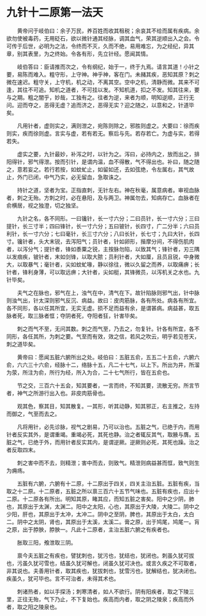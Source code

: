 # 九针十二原第一法天

　　黄帝问于岐伯曰：余子万民，养百姓而收其租税；余哀其不给而属有疾病。余欲勿使被毒药，无用砭石，欲以微针通其经脉，调其血气，荣其逆顺出入之会。令可传于后世，必明为之法，令终而不灭，久而不绝，易用难忘，为之经纪，异其章，别其表里，为之终始。令各有形，先立针经。愿闻其情。

　　岐伯答曰：臣请推而次之，令有纲纪，始于一，终于九焉。请言其道！小针之要，易陈而难入。粗守形，上守神。神乎神，客在门。未赭其疾，恶知其原？刺之微在速迟。粗守关，上守机，机之动，不离其空。空中之机，清静而微。其来不可逢，其往不可追。知机之道者，不可挂以发。不知机道，扣之不发。知其往来，要与之期。粗之闇乎，妙哉，工独有之。往者为逆，来者为顺，明知逆顺，正行无问。迎而夺之，恶得无虚？追而济之，恶得无实？迎之随之，以意和之，针道毕矣。

　　凡用针者，虚则实之，满则泄之，宛陈则除之，邪胜则虚之。大要曰：徐而疾则实，疾而徐则虚。言实与虚，若有若无。察后与先。若存若亡。为虚与实，若得若失。

　　虚实之要，九针最妙，补泻之时，以针为之。泻曰，必持内之，放而出之，排阳得针，邪气得泄。按而引针，是谓内温，血不得散，气不得出也。补曰，随之随之，意若妄之。若行若按，如蚊虻止，如留如还，去如弦绝，令左属右，其气故止，外门已闭，中气乃实，必无留血，急取诛之。

　　持针之道，坚者为宝。正指直刺，无针左右。神在秋毫，属意病者。审视血脉者，刺之无殆。方刺之时，必在悬阳，及与两卫。神属勿去，知病存亡。血脉者在俞横居，视之独澄，切之独坚。

　　九针之名，各不同形。一曰镵针，长一寸六分；二曰员针，长一寸六分；三曰提针，长三寸半；四曰锋针，长一寸六分；五曰铍针，长四寸，广二分半；六曰员利针，长一寸六分；七曰毫针，长三寸六分；八曰长针，长七寸；九曰大针，长四寸。镵针者，头大末锐，去泻阳气；员针者，针如卵形，揩摩分间，不得伤肌肉者，以泻分气；提针者，锋如黍粟之锐，主按脉勿陷，以致其气；锋针者，刃三隅以发痼疾，铍针者，末如剑锋，以取大脓；员利针者，大如厘，且员且锐，中身微大，以取暴气；毫针者，尖如蚊虻喙，静以徐往，微以久留之而养，以取痛痹；长针者，锋利身薄，可以取远痹；大针者，尖如梃，其锋微员，以泻机关之水也。九针毕矣。

　　夫气之在脉也，邪气在上，浊气在中，清气在下。故针陷脉则邪气出，针中脉则浊气出，针太深则邪气反沉、病益。故曰：皮肉筋脉，各有所处。病各有所宜。各不同形，各以任其所宜，无实无虚。损不足而益有余，是谓甚病。病益甚，取五脉者死，取三脉者恇；夺阴者死，夺阳者狂，针害毕矣。

　　刺之而气不至，无问其数。刺之而气至，乃去之，勿复针。针各有所宜，各不同形，各任其所，为刺之要。气至而有效，效之信，若风之吹云，明乎若见苍天，刺之道毕矣。

　　黄帝曰：愿闻五脏六腑所出之处。岐伯曰：五脏五俞，五五二十五俞，六腑六俞，六六三十六俞，经脉十二，络脉十五，凡二十七气，以上下。所出为井，所溜为荥，所注为俞，所行为经，所入为合，二十七气所行，皆在五俞也。

　　节之交，三百六十五会，知其要者，一言而终，不知其要，流散无穷。所言节者，神气之所游行出入也。非皮肉筋骨也。

　　观其色，察其目，知其散复。一其形，听其动静，知其邪正，右主推之，左持而御之，气至而去之。

　　凡将用针，必先诊脉，视气之剧易，乃可以治也。五脏之气，已绝于内，而用针者反实其外，是谓重竭。重竭必死，其死也静。治之者辄反其气，取腋与膺。五脏之气，已绝于外，而用针者反实其内，是谓逆厥。逆厥则必死，其死也躁。治之者反取四末。

　　刺之害中而不去，则精泄；害中而去，则致气。精泄则病益甚而恇，致气则生为痈疡。

　　五脏有六腑，六腑有十二原，十二原出于四关，四关主治五脏。五脏有疾，当取之十二原。十二原者，五脏之所以禀三百六十五节气味也。五脏有疾也，应出十二原。十二原各有所出。明知其原，睹其应，而知五脏之害矣。阳中之少阴，肺也，其原出于太渊，太渊二。阳中之太阳，心也，其原出于大陵，大陵二。阴中之少阳，肝也，其原出于太冲，太冲二。阴中之至阴，脾也，其原出于太白，太白二。阴中之太阴，肾也，其原出于太溪，太溪二。膏之原，出于鸠尾，鸠尾一。肓之原，出于脖胦，脖胦一。凡此十二原者，主治五脏六腑之有疾者也。

　　胀取三阳，飧泄取三阴。

　　禀今夫五脏之有疾也，譬犹刺也，犹污也，犹结也，犹闭也。刺虽久犹可拔也，污虽久犹可雪也，结虽久犹可解也，闭虽久犹可决也。或言久疾之不可取者，非其说也。夫善用针者，取其疾也，犹拔刺也，犹雪污也，犹解结也，犹决闭也。疾虽久，犹可毕也。言不可治者，未得其术也。

　　刺诸热者，如以手探汤；刺寒清者，如人不欲行。阴有阳疾者，取之下陵三里，正往无殆，气下乃止，不下复始也。疾高而内者，取之阴之陵泉；疾高而外者，取之阳之陵泉也。 
